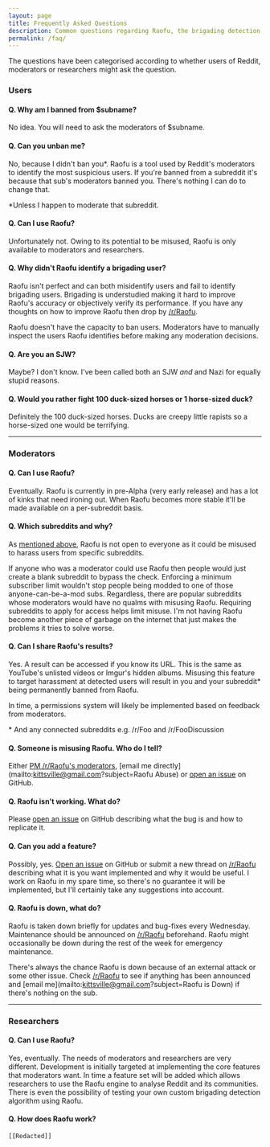 ```yaml
---
layout: page
title: Frequently Asked Questions
description: Common questions regarding Raofu, the brigading detection tool for Reddit.
permalink: /faq/
---
```


The questions have been categorised according to whether users of Reddit, moderators or researchers might ask the question.

### Users

#### Q. Why am I banned from $subname?

No idea. You will need to ask the moderators of $subname.

#### Q. Can you unban me?

No, because I didn't ban you\*. Raofu is a tool used by Reddit's moderators to identify the most suspicious users. If you're banned from a subreddit it's because that sub's moderators banned you. There's nothing I can do to change that.

\*Unless I happen to moderate that subreddit.

#### Q. Can I use Raofu?

Unfortunately not. Owing to its potential to be misused, Raofu is only available to moderators and researchers.

#### Q. Why didn't Raofu identify a brigading user?

Raofu isn't perfect and can both misidentify users and fail to identify brigading users. Brigading is understudied making it hard to improve Raofu's accuracy or objectively verify its performance. If you have any thoughts on how to improve Raofu then drop by [/r/Raofu](https://www.reddit.com/r/Raofu/).

Raofu doesn't have the capacity to ban users. Moderators have to manually inspect the users Raofu identifies before making any moderation decisions.

#### Q. Are you an SJW?

Maybe? I don't know. I've been called both an SJW *and* and Nazi for equally stupid reasons.

#### Q. Would you rather fight 100 duck-sized horses or 1 horse-sized duck?

Definitely the 100 duck-sized horses. Ducks are creepy little rapists so a horse-sized one would be terrifying.

---

### Moderators

#### Q. Can I use Raofu?

Eventually. Raofu is currently in pre-Alpha (very early release) and has a lot of kinks that need ironing out. When Raofu becomes more stable it'll be made available on a per-subreddit basis.

#### Q. Which subreddits and why?

As [mentioned above](#q-can-i-use-raofu), Raofu is not open to everyone as it could be misused to harass users from specific subreddits.

If anyone who was a moderator could use Raofu then people would just create a blank subreddit to bypass the check. Enforcing a minimum subscriber limit wouldn't stop people being modded to one of those anyone-can-be-a-mod subs. Regardless, there are popular subreddits whose moderators would have no qualms with misusing Raofu. Requiring subreddits to apply for access helps limit misuse. I'm not having Raofu become another piece of garbage on the internet that just makes the problems it tries to solve worse.

#### Q. Can I share Raofu's results?

Yes. A result can be accessed if you know its URL. This is the same as YouTube's unlisted videos or Imgur's hidden albums. Misusing this feature to target harassment at detected users will result in you and your subreddit\* being permanently banned from Raofu.

In time, a permissions system will likely be implemented based on feedback from moderators.

\* And any connected subreddits e.g. /r/Foo and /r/FooDiscussion

#### Q. Someone is misusing Raofu. Who do I tell?

Either [PM /r/Raofu's moderators](https://www.reddit.com/message/compose?to=/r/Raofu), [email me directly](mailto:kittsville@gmail.com?subject=Raofu Abuse) or [open an issue](https://github.com/kittsville/Raofu/issues/new) on GitHub.

#### Q. Raofu isn't working. What do?

Please [open an issue](https://github.com/kittsville/Raofu/issues/new) on GitHub describing what the bug is and how to replicate it.

#### Q. Can you add a feature?

Possibly, yes. [Open an issue](https://github.com/kittsville/Raofu/issues/new) on GitHub or submit a new thread on [/r/Raofu](https://www.reddit.com/r/Raofu/) describing what it is you want implemented and why it would be useful. I work on Raofu in my spare time, so there's no guarantee it will be implemented, but I'll certainly take any suggestions into account.

#### Q. Raofu is down, what do?

Raofu is taken down briefly for updates and bug-fixes every Wednesday. Maintenance should be announced on [/r/Raofu](https://www.reddit.com/r/Raofu/) beforehand. Raofu might occasionally be down during the rest of the week for emergency maintenance.

There's always the chance Raofu is down because of an external attack or some other issue. Check [/r/Raofu](https://www.reddit.com/r/Raofu/) to see if anything has been announced and [email me](mailto:kittsville@gmail.com?subject=Raofu is Down) if there's nothing on the sub.

---

### Researchers

#### Q. Can I use Raofu?

Yes, eventually. The needs of moderators and researchers are very different. Development is initially targeted at implementing the core features that moderators want. In time a feature set will be added which allows researchers to use the Raofu engine to analyse Reddit and its communities. There is even the possibility of testing your own custom brigading detection algorithm using Raofu.

#### Q. How does Raofu work?

`[[Redacted]]`
